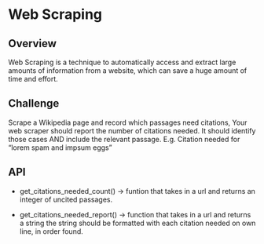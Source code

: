 # Web Scraping

## Overview
Web Scraping is a technique to automatically access and extract large amounts of information from a website, which can save a huge amount of time and effort.

## Challenge
Scrape a Wikipedia page and record which passages need citations, Your web scraper should report the number of citations needed. It should identify those cases AND include the relevant passage.
E.g. Citation needed for “lorem spam and impsum eggs”

## API
- get_citations_needed_count() -> funtion that takes in a url and returns an integer of uncited passages.

- get_citations_needed_report() -> function that takes in a url and returns a string
the string should be formatted with each citation needed on own line, in order found.
